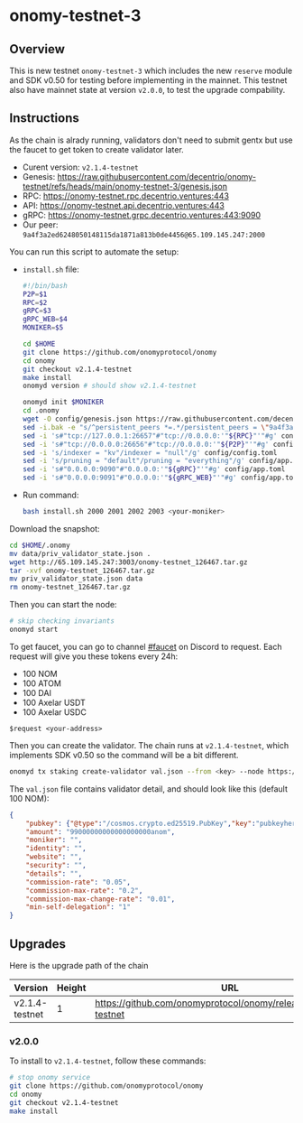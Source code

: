 # onomy-testnet-3
## Overview
This is new testnet `onomy-testnet-3` which includes the new `reserve` module and SDK v0.50 for testing before implementing in the mainnet. This testnet also have mainnet state at version `v2.0.0`, to test the upgrade compability.

## Instructions
As the chain is alrady running, validators don't need to submit gentx but use the faucet to get token to create validator later.

- Curent version: `v2.1.4-testnet`
- Genesis: https://raw.githubusercontent.com/decentrio/onomy-testnet/refs/heads/main/onomy-testnet-3/genesis.json
- RPC: https://onomy-testnet.rpc.decentrio.ventures:443
- API: https://onomy-testnet.api.decentrio.ventures:443
- gRPC: https://onomy-testnet.grpc.decentrio.ventures:443:9090
- Our peer: `9a4f3a2ed6248050148115da1871a813b0de4456@65.109.145.247:2000`

You can run this script to automate the setup:
- `install.sh` file:
    ```bash
    #!/bin/bash
    P2P=$1
    RPC=$2
    gRPC=$3
    gRPC_WEB=$4
    MONIKER=$5

    cd $HOME
    git clone https://github.com/onomyprotocol/onomy
    cd onomy
    git checkout v2.1.4-testnet
    make install
    onomyd version # should show v2.1.4-testnet

    onomyd init $MONIKER
    cd .onomy
    wget -O config/genesis.json https://raw.githubusercontent.com/decentrio/onomy-testnet/refs/heads/main/onomy-testnet-3/genesis.json
    sed -i.bak -e "s/^persistent_peers *=.*/persistent_peers = \"9a4f3a2ed6248050148115da1871a813b0de4456@65.109.145.247:2000\"/" config/config.toml
    sed -i 's#"tcp://127.0.0.1:26657"#"tcp://0.0.0.0:'"${RPC}"'"#g' config/config.toml
    sed -i 's#"tcp://0.0.0.0:26656"#"tcp://0.0.0.0:'"${P2P}"'"#g' config/config.toml
    sed -i 's/indexer = "kv"/indexer = "null"/g' config/config.toml
    sed -i 's/pruning = "default"/pruning = "everything"/g' config/app.toml
    sed -i 's#"0.0.0.0:9090"#"0.0.0.0:'"${gRPC}"'"#g' config/app.toml
    sed -i 's#"0.0.0.0:9091"#"0.0.0.0:'"${gRPC_WEB}"'"#g' config/app.toml
    ```
-  Run command: 
    ```bash
    bash install.sh 2000 2001 2002 2003 <your-moniker>
    ```

Download the snapshot:
```bash
cd $HOME/.onomy
mv data/priv_validator_state.json .
wget http://65.109.145.247:3003/onomy-testnet_126467.tar.gz
tar -xvf onomy-testnet_126467.tar.gz
mv priv_validator_state.json data
rm onomy-testnet_126467.tar.gz
```

Then you can start the node:
```bash
# skip checking invariants
onomyd start
```

To get faucet, you can go to channel [#faucet](https://discord.com/channels/790706044741222407/1291272235918819390) on Discord to request. Each request will give you these tokens every 24h:
- 100 NOM
- 100 ATOM
- 100 DAI
- 100 Axelar USDT
- 100 Axelar USDC
```
$request <your-address>
```

Then you can create the validator. The chain runs at `v2.1.4-testnet`, which implements SDK v0.50 so the command will be a bit different. 
```bash
onomyd tx staking create-validator val.json --from <key> --node https://onomy-testnet.rpc.decentrio.ventures:443 --chain-id onomy-testnet-3
```
The `val.json` file contains validator detail, and should look like this (default 100 NOM):
```json
{
    "pubkey": {"@type":"/cosmos.crypto.ed25519.PubKey","key":"pubkeyhere"},
    "amount": "99000000000000000000anom",
    "moniker": "",
    "identity": "",
    "website": "",
    "security": "",
    "details": "",
    "commission-rate": "0.05",
    "commission-max-rate": "0.2",
    "commission-max-change-rate": "0.01",
    "min-self-delegation": "1"
}
```


## Upgrades
Here is the upgrade path of the chain

| Version|Height|URL|
|----|----|---|
|v2.1.4-testnet|1|https://github.com/onomyprotocol/onomy/releases/tag/v2.1.4-testnet|

### v2.0.0
To install to `v2.1.4-testnet`, follow these commands:
```bash
# stop onomy service
git clone https://github.com/onomyprotocol/onomy
cd onomy
git checkout v2.1.4-testnet
make install
```
